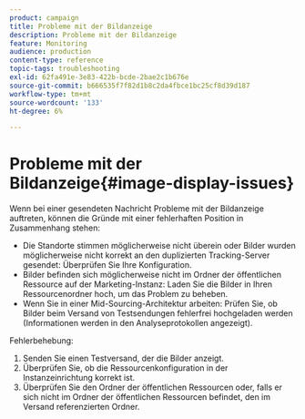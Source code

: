 ```yaml
---
product: campaign
title: Probleme mit der Bildanzeige
description: Probleme mit der Bildanzeige
feature: Monitoring
audience: production
content-type: reference
topic-tags: troubleshooting
exl-id: 62fa491e-3e83-422b-bcde-2bae2c1b676e
source-git-commit: b666535f7f82d1b8c2da4fbce1bc25cf8d39d187
workflow-type: tm+mt
source-wordcount: '133'
ht-degree: 6%

---
```


# Probleme mit der Bildanzeige{#image-display-issues}



Wenn bei einer gesendeten Nachricht Probleme mit der Bildanzeige auftreten, können die Gründe mit einer fehlerhaften Position in Zusammenhang stehen:

* Die Standorte stimmen möglicherweise nicht überein oder Bilder wurden möglicherweise nicht korrekt an den duplizierten Tracking-Server gesendet: Überprüfen Sie Ihre Konfiguration.
* Bilder befinden sich möglicherweise nicht im Ordner der öffentlichen Ressource auf der Marketing-Instanz: Laden Sie die Bilder in Ihren Ressourcenordner hoch, um das Problem zu beheben.
* Wenn Sie in einer Mid-Sourcing-Architektur arbeiten: Prüfen Sie, ob Bilder beim Versand von Testsendungen fehlerfrei hochgeladen werden (Informationen werden in den Analyseprotokollen angezeigt).

Fehlerbehebung:

1. Senden Sie einen Testversand, der die Bilder anzeigt.
1. Überprüfen Sie, ob die Ressourcenkonfiguration in der Instanzeinrichtung korrekt ist.
1. Überprüfen Sie den Ordner der öffentlichen Ressourcen oder, falls er sich nicht im Ordner der öffentlichen Ressourcen befindet, den im Versand referenzierten Ordner.
